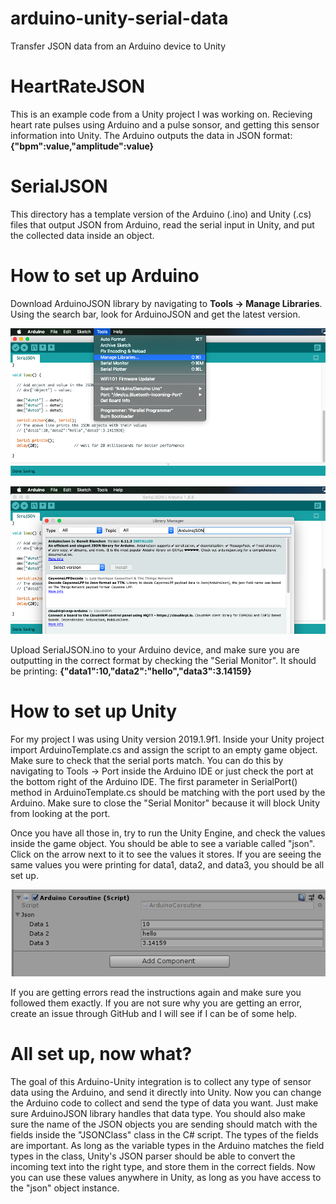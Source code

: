 # arduino-unity-serial-data
Transfer JSON data from an Arduino device to Unity

# HeartRateJSON
This is an example code from a Unity project I was working on. Recieving heart rate pulses using Arduino and a pulse sonsor, and getting this sensor information into Unity.
The Arduino outputs the data in JSON format: **{"bpm":value,"amplitude":value}**

# SerialJSON
This directory has a template version of the Arduino (.ino) and Unity (.cs) files that output JSON from Arduino, read the serial input in Unity, and put the collected data inside an object. 

# How to set up Arduino
Download ArduinoJSON library by navigating to **Tools -> Manage Libraries**. Using the search bar, look for ArduinoJSON and get the latest version.
 
![alt text](https://github.com/calemdar/arduino-unity-serial-data/blob/master/images/manage-libs.png "Manage Libraries")

![alt text](https://github.com/calemdar/arduino-unity-serial-data/blob/master/images/lib-arduinoJSON.png "ArduinoJSON")

Upload SerialJSON.ino to your Arduino device, and make sure you are outputting in the correct format by checking the "Serial Monitor". It should be printing:
**{"data1":10,"data2":"hello","data3":3.14159}**


# How to set up Unity
For my project I was using Unity version 2019.1.9f1. Inside your Unity project import ArduinoTemplate.cs and assign the script to an empty game object. Make sure to check that the serial ports match. You can do this by navigating to Tools -> Port inside the Arduino IDE or just check the port at the bottom right of the Arduino IDE. The first parameter in SerialPort() method in ArduinoTemplate.cs should be matching with the port used by the Arduino. Make sure to close the "Serial Monitor" because it will block Unity from looking at the port.

Once you have all those in, try to run the Unity Engine, and check the values inside the game object. You should be able to see a variable called "json". Click on the arrow next to it to see the values it stores. If you are seeing the same values you were printing for data1, data2, and data3, you should be all set up.

![alt text](https://github.com/calemdar/arduino-unity-serial-data/blob/master/images/unity-data.png "Unity")

If you are getting errors read the instructions again and make sure you followed them exactly. If you are not sure why you are getting an error, create an issue through GitHub and I will see if I can be of some help. 

# All set up, now what?
The goal of this Arduino-Unity integration is to collect any type of sensor data using the Arduino, and send it directly into Unity. Now you can change the Arduino code to collect and send the type of data you want. Just make sure ArduinoJSON library handles that data type. 
You should also make sure the name of the JSON objects you are sending should match with the fields inside the "JSONClass" class in the C# script. The types of the fields are important. As long as the variable types in the Arduino matches the field types in the class, Unity's JSON parser should be able to convert the incoming text into the right type, and store them in the correct fields.
Now you can use these values anywhere in Unity, as long as you have access to the "json" object instance.


